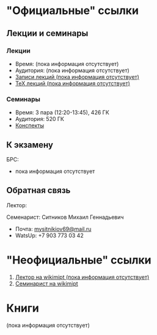 # "Официальные" ссылки

## Лекции и семинары
### Лекции  
- Время: (пока информация отсутствует)
- Аудитория: (пока информация отсутствует)
- [Записи лекций (пока информация отсутствует)]()
- [ТеХ лекций (пока информация отсутствует)]()

### Семинары  
- Время: 3 пара (12:20-13:45), 426 ГК
- Аудитория: 520 ГК
- [Конспекты](https://drive.google.com/drive/folders/1tFJHs2UJKf76ZTd9OdfSJd9GpGjniu1l?usp=sharing)

## К экзамену
БРС:  
- пока информация отсутствует

## Обратная связь
Лектор:  

Семенарист: Ситников Михаил Геннадьевич
- Почта: mysitnikiov69@mail.ru
- WatsUp: +7 903 773 03 42

# "Неофициальные" ссылки
1. [Лектор на wikimipt (пока информация отсутствует)]()  
1. [Семинарист на wikimipt](http://wikimipt.org/wiki/Ситников_Михаил_Геннадьевич)  

# Книги
(пока информация отсутствует)

